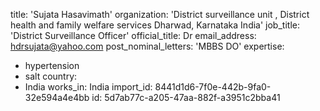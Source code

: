 title: 'Sujata Hasavimath'
organization: 'District surveillance unit , District health and family welfare services Dharwad, Karnataka India'
job_title: 'District Surveillance Officer'
official_title: Dr
email_address: hdrsujata@yahoo.com
post_nominal_letters: 'MBBS DO'
expertise:
  - hypertension
  - salt
country:
  - India
works_in: India
import_id: 8441d1d6-7f0e-442b-9fa0-32e594a4e4bb
id: 5d7ab77c-a205-47aa-882f-a3951c2bba41
